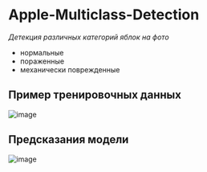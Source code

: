 # Apple-Multiclass-Detection
*Детекция различных категорий яблок на фото*
- нормальные
- пораженные
- механически поврежденные

## Пример тренировочных данных
![image](https://github.com/c-nemo/Apple-Multiclass-Detection/assets/86519457/51124064-b14b-4f97-ab55-9f688d7a9c81)

## Предсказания модели
![image](https://github.com/c-nemo/Apple-Multiclass-Detection/assets/86519457/0f9c1af0-223e-42ca-a72d-baf7a5e7be7a)
